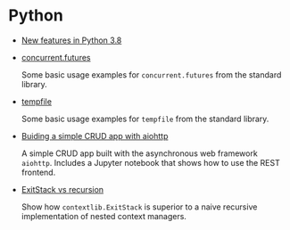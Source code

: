 # Python

* [New features in Python 3.8](../notes/2019/2019-09-24-python-3.8-new-features/python-3.8.ipynb)

* [concurrent.futures](../notes/2019/2019-10-14-python-stdlib-concurrent-futures/concurrent.futures.ipynb)

  Some basic usage examples for `concurrent.futures` from the standard library.

* [tempfile](../notes/2019/2019-11-27-python-stdlib-tempfile/tempfile.ipynb)

  Some basic usage examples for `tempfile` from the standard library.

* [Buiding a simple CRUD app with aiohttp](../notes/2020/2020-02-23-python-aiohttp-crud-demo-app/README.md)

  A simple CRUD app built with the asynchronous web framework `aiohttp`. Includes a Jupyter notebook that shows how to use
  the REST frontend.

* [ExitStack vs recursion](../notes/2020/2020-11-11-python-exitstack-vs-recursion/python-exitstack-vs-recursion.ipynb)

  Show how `contextlib.ExitStack` is superior to a naive recursive implementation of nested context managers.
